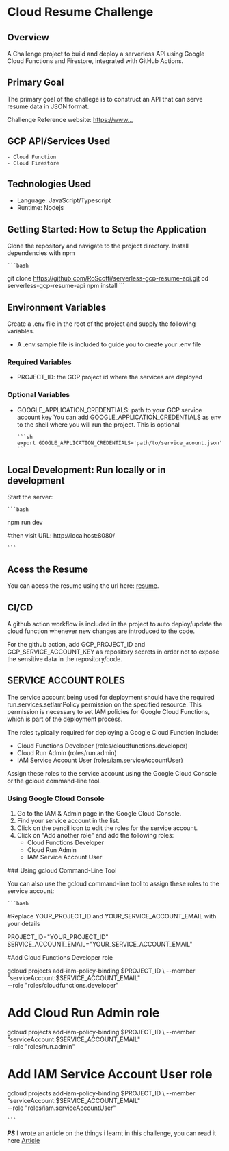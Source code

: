 # Cloud Resume Challenge

## Overview

A Challenge project to build and deploy a serverless API using Google Cloud Functions and Firestore, integrated with GitHub Actions.

## Primary Goal

The primary goal of the challege is to construct an API that can serve resume data in JSON format.

Challenge Reference website: <https://www...>

## GCP API/Services Used

    - Cloud Function
    - Cloud Firestore

## Technologies Used

- Language: JavaScript/Typescript
- Runtime: Nodejs

## Getting Started: How to Setup the Application

Clone the repository and navigate to the project directory.
Install dependencies with npm

    ```bash
   git clone https://github.com/RoScotti/serverless-gcp-resume-api.git
   cd serverless-gcp-resume-api
   npm install
    ```

## Environment Variables

Create a .env file in the root of the project and supply the following variables.

- A .env.sample file is included to guide you to create your .env file

### Required Variables

- PROJECT_ID: the GCP project id where the services are deployed

### Optional Variables

- GOOGLE_APPLICATION_CREDENTIALS: path to your GCP service account key
  You can add GOOGLE_APPLICATION_CREDENTIALS as env to the shell where you will run the project. This is optional

      ```sh
      export GOOGLE_APPLICATION_CREDENTIALS='path/to/service_acount.json'
      ```

## Local Development: Run locally or in development

Start the server:

    ```bash
 npm run dev

 #then visit URL: http://localhost:8080/

    ```

## Acess the Resume

You can acess the resume using the url here: [resume](https://europe-west2 "url").

## CI/CD

A github action workflow is included in the project to auto deploy/update the cloud function whenever new changes are introduced to the code.

For the github action, add GCP_PROJECT_ID and GCP_SERVICE_ACCOUNT_KEY as repository secrets in order not to expose the sensitive data in the repository/code.

## SERVICE ACCOUNT ROLES

The service account being used for deployment should have the required run.services.setIamPolicy permission on the specified resource. This permission is necessary to set IAM policies for Google Cloud Functions, which is part of the deployment process.

The roles typically required for deploying a Google Cloud Function include:

- Cloud Functions Developer (roles/cloudfunctions.developer)
- Cloud Run Admin (roles/run.admin)
- IAM Service Account User (roles/iam.serviceAccountUser)

Assign these roles to the service account using the Google Cloud Console or the gcloud command-line tool.

### Using Google Cloud Console

<ol>
<li>Go to the IAM & Admin page in the Google Cloud Console.</li>
<li>Find your service account in the list.</li>
<li>Click on the pencil icon to edit the roles for the service account.</li>
<li>Click on "Add another role" and add the following roles:
<ul>
 <li>Cloud Functions Developer</li>
 <li>Cloud Run Admin</li>
 <li>IAM Service Account User</li>

</li>
</ol>
### Using gcloud Command-Line Tool

You can also use the gcloud command-line tool to assign these roles to the service account:

    ```bash
#Replace YOUR_PROJECT_ID and YOUR_SERVICE_ACCOUNT_EMAIL with your details

PROJECT_ID="YOUR_PROJECT_ID"
SERVICE_ACCOUNT_EMAIL="YOUR_SERVICE_ACCOUNT_EMAIL"

#Add Cloud Functions Developer role

gcloud projects add-iam-policy-binding $PROJECT_ID \
  --member "serviceAccount:$SERVICE_ACCOUNT_EMAIL" \
  --role "roles/cloudfunctions.developer"

# Add Cloud Run Admin role

gcloud projects add-iam-policy-binding $PROJECT_ID \
  --member "serviceAccount:$SERVICE_ACCOUNT_EMAIL" \
  --role "roles/run.admin"

# Add IAM Service Account User role

gcloud projects add-iam-policy-binding $PROJECT_ID \
  --member "serviceAccount:$SERVICE_ACCOUNT_EMAIL" \
  --role "roles/iam.serviceAccountUser"

    ```

***PS*** I wrote an article on the things i learnt in this challenge, you can read it here [Article](https://dev.to/ "url")
